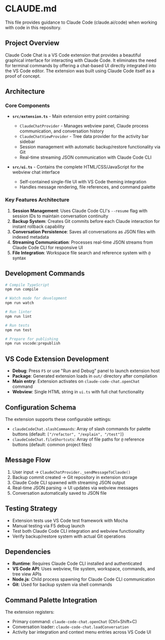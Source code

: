 # CLAUDE.md

This file provides guidance to Claude Code (claude.ai/code) when working with code in this repository.

## Project Overview

Claude Code Chat is a VS Code extension that provides a beautiful graphical interface for interacting with Claude Code. It eliminates the need for terminal commands by offering a chat-based UI directly integrated into the VS Code editor. The extension was built using Claude Code itself as a proof of concept.

## Architecture

### Core Components

- **`src/extension.ts`** - Main extension entry point containing:
  - `ClaudeChatProvider` - Manages webview panel, Claude process communication, and conversation history
  - `ClaudeChatViewProvider` - Tree data provider for the activity bar sidebar
  - Session management with automatic backup/restore functionality via Git
  - Real-time streaming JSON communication with Claude Code CLI

- **`src/ui.ts`** - Contains the complete HTML/CSS/JavaScript for the webview chat interface
  - Self-contained single-file UI with VS Code theming integration
  - Handles message rendering, file references, and command palette

### Key Features Architecture

1. **Session Management**: Uses Claude Code CLI's `--resume` flag with session IDs to maintain conversation continuity
2. **Backup System**: Creates Git commits before each Claude interaction for instant rollback capability
3. **Conversation Persistence**: Saves all conversations as JSON files with indexed metadata
4. **Streaming Communication**: Processes real-time JSON streams from Claude Code CLI for responsive UI
5. **File Integration**: Workspace file search and reference system with `@` syntax

## Development Commands

```bash
# Compile TypeScript
npm run compile

# Watch mode for development
npm run watch

# Run linter
npm run lint

# Run tests
npm run test

# Prepare for publishing
npm run vscode:prepublish
```

## VS Code Extension Development

- **Debug**: Press `F5` or use "Run and Debug" panel to launch extension host
- **Package**: Generated extension loads in `out/` directory after compilation
- **Main entry**: Extension activates on `claude-code-chat.openChat` command
- **Webview**: Single HTML string in `ui.ts` with full chat functionality

## Configuration Schema

The extension supports these configurable settings:
- `claudeCodeChat.slashCommands`: Array of slash commands for palette buttons (default: `["/refactor", "/explain", "/test"]`)
- `claudeCodeChat.fileShortcuts`: Array of file paths for `@` reference buttons (default: common project files)

## Message Flow

1. User input → `ClaudeChatProvider._sendMessageToClaude()`
2. Backup commit created → Git repository in extension storage
3. Claude Code CLI spawned with streaming JSON output
4. Real-time JSON parsing → UI updates via webview messages
5. Conversation automatically saved to JSON file

## Testing Strategy

- Extension tests use VS Code test framework with Mocha
- Manual testing via F5 debug launch
- Test both Claude Code CLI integration and webview functionality
- Verify backup/restore system with actual Git operations

## Dependencies

- **Runtime**: Requires Claude Code CLI installed and authenticated
- **VS Code API**: Uses webview, file system, workspace, commands, and tree view APIs
- **Node.js**: Child process spawning for Claude Code CLI communication
- **Git**: Used for backup system via shell commands

## Command Palette Integration

The extension registers:
- Primary command: `claude-code-chat.openChat` (Ctrl+Shift+C)
- Conversation loader: `claude-code-chat.loadConversation`
- Activity bar integration and context menu entries across VS Code UI